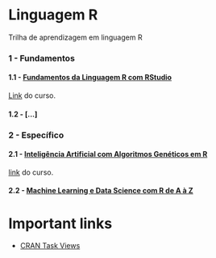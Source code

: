 # Linguagem R

Trilha de aprendizagem em linguagem R

### 1 - Fundamentos

#### 1.1 - [Fundamentos da Linguagem R com RStudio](https://github.com/renatogcruz/R/tree/main/Introducao_da_linguagem_R_com_RStudio)

[Link](https://www.udemy.com/course/fundamentos-da-linguagem-r-com-rstudio/) do curso.

#### 1.2 - [...]


### 2 - Específico

#### 2.1 - [Inteligência Artificial com Algoritmos Genéticos em R](https://github.com/renatogcruz/R/tree/main/Inteligenca_artificial_com_algoritmos_geneticos_em_R)

[link](https://www.udemy.com/course/inteligencia-artificial-com-algoritmos-geneticos/) do curso.

#### 2.2 - [Machine Learning e Data Science com R de A à Z](https://www.udemy.com/course/machine-learning-e-data-science-com-r/)



# Important links

- [CRAN Task Views](https://cran.r-project.org/web/views/)
